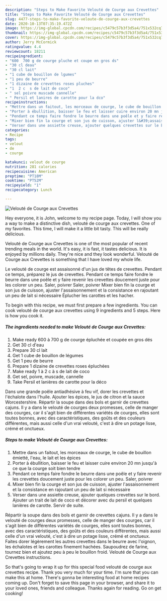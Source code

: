```yaml
---
description: "Steps to Make Favorite Velouté de Courge aux Crevettes"
title: "Steps to Make Favorite Velouté de Courge aux Crevettes"
slug: 4477-steps-to-make-favorite-veloute-de-courge-aux-crevettes
date: 2020-10-13T07:35:19.472Z
image: https://img-global.cpcdn.com/recipes/c5479c57b3f3d5a4/751x532cq70/veloute-de-courge-aux-crevettes-photo-principale-de-la-recette.jpg
thumbnail: https://img-global.cpcdn.com/recipes/c5479c57b3f3d5a4/751x532cq70/veloute-de-courge-aux-crevettes-photo-principale-de-la-recette.jpg
cover: https://img-global.cpcdn.com/recipes/c5479c57b3f3d5a4/751x532cq70/veloute-de-courge-aux-crevettes-photo-principale-de-la-recette.jpg
author: Jerry McCormick
ratingvalue: 4.4
reviewcount: 18211
recipeingredient:
- "600  700 g de courge pluche et coupe en gros ds"
- "30 cl deau"
- "30 cl lait"
- "1 cube de bouillon de lgumes"
- "1 peu de beurre"
- "1 dizaine de crevettes roses pluches"
- "1  2 c  s de lait de coco"
- " sel poivre muscade cannelle"
- " Persil et lanires de carotte pour la dco"
recipeinstructions:
- "Mettre dans un faitout, les morceaux de courge, le cube de bouillon émietté, l&#39;eau, le lait et les épices"
- "Porter à ébullition, baisser le feu et laisser cuire environ 20 mn jusqu&#39;à ce que la courge soit bien tendre"
- "Pendant ce temps faire fondre le beurre dans une poêle et y faire revenir les crevettes doucement juste pour les colorer un peu. Saler, poivrer"
- "Mixer bien fin la courge et son jus de cuisson, ajuster l&#39;assaisonnement et la consistance en rajoutant un peu de lait si nécessaire"
- "Verser dans une assiette creuse, ajouter quelques crevettes sur le bord. Ajouter un trait de lait de coco et décorer avec du persil et quelques lanières de carotte. Servir de suite."
categories:
- Recipe
tags:
- velout
- de
- courge

katakunci: velout de courge 
nutrition: 281 calories
recipecuisine: American
preptime: "PT18M"
cooktime: "PT52M"
recipeyield: "1"
recipecategory: Lunch

---
```



![Velouté de Courge aux Crevettes](https://img-global.cpcdn.com/recipes/c5479c57b3f3d5a4/751x532cq70/veloute-de-courge-aux-crevettes-photo-principale-de-la-recette.jpg)

Hey everyone, it is John, welcome to my recipe page. Today, I will show you a way to make a distinctive dish, velouté de courge aux crevettes. One of my favorites. This time, I will make it a little bit tasty. This will be really delicious.

Velouté de Courge aux Crevettes is one of the most popular of recent trending meals in the world. It's easy, it is fast, it tastes delicious. It is enjoyed by millions daily. They're nice and they look wonderful. Velouté de Courge aux Crevettes is something that I have loved my whole life.

Le velouté de courge est assaisonné d&#39;un jus de têtes de crevettes. Pendant ce temps, préparez le jus de crevettes. Pendant ce temps faire fondre le beurre dans une poêle et y faire revenir les crevettes doucement juste pour les colorer un peu. Saler, poivrer Saler, poivrer Mixer bien fin la courge et son jus de cuisson, ajuster l&#39;assaisonnement et la consistance en rajoutant un peu de lait si nécessaire Éplucher les carottes et les hacher.


To begin with this recipe, we must first prepare a few ingredients. You can cook velouté de courge aux crevettes using 9 ingredients and 5 steps. Here is how you cook it.

<!--inarticleads1-->

##### The ingredients needed to make Velouté de Courge aux Crevettes:

1. Make ready 600 à 700 g de courge épluchée et coupée en gros dés
1. Get 30 cl d&#39;eau
1. Prepare 30 cl lait
1. Get 1 cube de bouillon de légumes
1. Get 1 peu de beurre
1. Prepare 1 dizaine de crevettes roses épluchées
1. Make ready 1 à 2 c à s de lait de coco
1. Get  sel, poivre, muscade, cannelle
1. Take  Persil et lanières de carotte pour la déco


Dans une grande poêle antiadhésive à feu vif, dorer les crevettes et l&#39;échalote dans l&#39;huile. Ajouter les épices, le jus de citron et la sauce Worcestershire. Répartir la soupe dans des bols et garnir de crevettes cajuns. Il y a dans le velouté de courges deux promesses, celle de manger des courges, car il s&#39;agit bien de différentes variétés de courges, elles sont toutes bonnes, avec des caractéristiques, des goûts et des couleurs différentes, mais aussi celle d&#39;un vrai velouté, c&#39;est à dire un potage lisse, crémé et onctueux. 

<!--inarticleads2-->

##### Steps to make Velouté de Courge aux Crevettes:

1. Mettre dans un faitout, les morceaux de courge, le cube de bouillon émietté, l&#39;eau, le lait et les épices
1. Porter à ébullition, baisser le feu et laisser cuire environ 20 mn jusqu&#39;à ce que la courge soit bien tendre
1. Pendant ce temps faire fondre le beurre dans une poêle et y faire revenir les crevettes doucement juste pour les colorer un peu. Saler, poivrer
1. Mixer bien fin la courge et son jus de cuisson, ajuster l&#39;assaisonnement et la consistance en rajoutant un peu de lait si nécessaire
1. Verser dans une assiette creuse, ajouter quelques crevettes sur le bord. Ajouter un trait de lait de coco et décorer avec du persil et quelques lanières de carotte. Servir de suite.


Répartir la soupe dans des bols et garnir de crevettes cajuns. Il y a dans le velouté de courges deux promesses, celle de manger des courges, car il s&#39;agit bien de différentes variétés de courges, elles sont toutes bonnes, avec des caractéristiques, des goûts et des couleurs différentes, mais aussi celle d&#39;un vrai velouté, c&#39;est à dire un potage lisse, crémé et onctueux. Faites dorer légèrement les autres crevettes dans le beurre avec l&#39;oignon, les échalotes et les carottes finement hachées. Saupoudrez de farine, tournez bien et ajoutez peu à peu le bouillon froid. Velouté de Courge aux Crevettes instructions. 

So that's going to wrap it up for this special food velouté de courge aux crevettes recipe. Thank you very much for your time. I'm sure that you can make this at home. There's gonna be interesting food at home recipes coming up. Don't forget to save this page in your browser, and share it to your loved ones, friends and colleague. Thanks again for reading. Go on get cooking!
